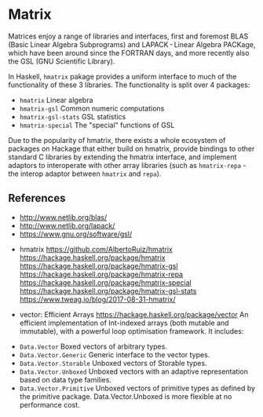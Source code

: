 # Matrix

Matrices enjoy a range of libraries and interfaces, first and foremost BLAS (Basic Linear Algebra Subprograms) and LAPACK - Linear Algebra PACKage, which have been around since the FORTRAN days, and more recently also the GSL (GNU Scientific Library).

In Haskell, `hmatrix` pakage provides a uniform interface to much of the functionality of these 3 libraries. The functionality is split over 4 packages:
- `hmatrix`           Linear algebra
- `hmatrix-gsl`       Common numeric computations
- `hmatrix-gsl-stats` GSL statistics
- `hmatrix-special`   The "special" functions of GSL

Due to the popularity of hmatrix, there exists a whole ecosystem of packages on Hackage that either build on hmatrix, provide bindings to other standard C libraries by extending the hmatrix interface, and implement adaptors to interoperate with other array libraries (such as `hmatrix-repa` - the interop adaptor between `hmatrix` and `repa`).


## References

- http://www.netlib.org/blas/
- http://www.netlib.org/lapack/
- https://www.gnu.org/software/gsl/

* hmatrix
https://github.com/AlbertoRuiz/hmatrix
https://hackage.haskell.org/package/hmatrix
https://hackage.haskell.org/package/hmatrix-gsl
https://hackage.haskell.org/package/hmatrix-repa
https://hackage.haskell.org/package/hmatrix-special
https://hackage.haskell.org/package/hmatrix-gsl-stats
https://www.tweag.io/blog/2017-08-31-hmatrix/

* vector: Efficient Arrays
https://hackage.haskell.org/package/vector
An efficient implementation of Int-indexed arrays (both mutable and immutable), with a powerful loop optimisation framework. It includes:
- `Data.Vector` Boxed vectors of arbitrary types.
- `Data.Vector.Generic` Generic interface to the vector types.
- `Data.Vector.Storable` Unboxed vectors of Storable types.
- `Data.Vector.Unboxed` Unboxed vectors with an adaptive representation based on data type families.
- `Data.Vector.Primitive` Unboxed vectors of primitive types as defined by the primitive package. Data.Vector.Unboxed is more flexible at no performance cost.
